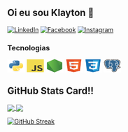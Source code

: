## Oi eu sou Klayton 👋

[![LinkedIn](https://img.shields.io/badge/LinkedIn-000?style=dark&logo=linkedin&logoColor=0E76A8)](https://www.linkedin.com/in/ton-chyod-s/)
[![Facebook](https://img.shields.io/badge/Facebook-000?style=dark&logo=facebook)](https://www.facebook.com/ArqKdias/)
[![Instagram](https://img.shields.io/badge/Instagram-000?style=dark&logo=instagram)](https://www.instagram.com/ton_chyod_s/) 

### Tecnologias 
<a>
<img align="center" alt="Python" height="30" width="40" src="https://raw.githubusercontent.com/devicons/devicon/master/icons/python/python-original.svg">
<img align="center" alt="javascript" height="30"  width="40" src="https://raw.githubusercontent.com/devicons/devicon/master/icons/javascript/javascript-original.svg">
<img align="center" alt="nodejs" height="30"  width="40" src="https://raw.githubusercontent.com/devicons/devicon/master/icons/nodejs/nodejs-original.svg">
<img align="center" alt="HTML" height="30" width="40" src="https://raw.githubusercontent.com/devicons/devicon/master/icons/html5/html5-original.svg">
<img align="center" alt="CSS" height="30"  width="40" src="https://raw.githubusercontent.com/devicons/devicon/master/icons/css3/css3-original.svg">
<img align="center" alt="postgresql" height="30"  width="40" src="https://raw.githubusercontent.com/devicons/devicon/master/icons/postgresql/postgresql-original.svg">
</a>

## GitHub Stats Card!! 
<div style="display: inline_block">

<a href="https://github.com/Ton-Chyod-s/convoychat"> 
<img height=170 align="center" src="https://github-readme-stats.vercel.app/api?username=Ton-Chyod-s&show_icons=true&theme=dark"/>
</a>

<a href="https://github.com/Ton-Chyod-s/convoychat">
  <img height=170 align="center" src="https://github-readme-stats.vercel.app/api/top-langs?username=Ton-Chyod-s&layout=compact&langs_count=8&card_width=320&theme=dark" />
</a>

<a > [![GitHub Streak](https://streak-stats.demolab.com/?user=Ton-Chyod-s&theme=bear&theme=dark)](https://git.io/streak-stats) </a>

</div>



